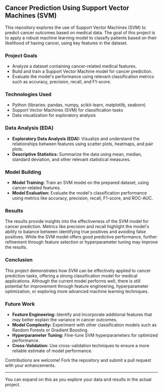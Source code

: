 ## Cancer Prediction Using Support Vector Machines (SVM)

This repository explores the use of Support Vector Machines (SVM) to predict cancer outcomes based on medical data. The goal of this project is to apply a robust machine learning model to classify patients based on their likelihood of having cancer, using key features in the dataset.

### Project Goals

- Analyze a dataset containing cancer-related medical features.
- Build and train a Support Vector Machine model for cancer prediction.
- Evaluate the model's performance using relevant classification metrics such as accuracy, precision, recall, and F1-score.

### Technologies Used

- Python (libraries: pandas, numpy, scikit-learn, matplotlib, seaborn)
- Support Vector Machines (SVM) for classification tasks
- Data visualization for exploratory analysis

### Data Analysis (EDA)

- **Exploratory Data Analysis (EDA):** Visualize and understand the relationships between features using scatter plots, heatmaps, and pair plots.
- **Descriptive Statistics:** Summarize the data using mean, median, standard deviation, and other relevant statistical measures.

### Model Building

- **Model Training:** Train an SVM model on the prepared dataset, using cancer-related features.
- **Model Evaluation:** Evaluate the model's classification performance using metrics like accuracy, precision, recall, F1-score, and ROC-AUC.

### Results

The results provide insights into the effectiveness of the SVM model for cancer prediction. Metrics like precision and recall highlight the model's ability to balance between identifying true positives and avoiding false positives. While the SVM model offers good predictive performance, further refinement through feature selection or hyperparameter tuning may improve the results.

### Conclusion

This project demonstrates how SVM can be effectively applied to cancer prediction tasks, offering a strong classification model for medical applications. Although the current model performs well, there is still potential for improvement through feature engineering, hyperparameter optimization, or exploring more advanced machine learning techniques.

### Future Work

- **Feature Engineering:** Identify and incorporate additional features that may better explain the variance in cancer outcomes.
- **Model Complexity:** Experiment with other classification models such as Random Forests or Gradient Boosting.
- **Hyperparameter Tuning:** Fine-tune SVM hyperparameters for optimized performance.
- **Cross-Validation:** Use cross-validation techniques to ensure a more reliable estimate of model performance.

Contributions are welcome! Fork the repository and submit a pull request with your enhancements.

---

You can expand on this as you explore your data and results in the actual project.
